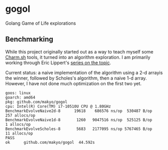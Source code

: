 # gogol
Golang Game of Life explorations

## Benchmarking

While this project originally started out as a way to teach myself some [Charm.sh](https://charm.sh) tools, it turned into an algorithm exploration. I am primarily working through Eric Lippert's [series on the topic](https://conwaylife.com/wiki/Tutorials/Coding_Life_simulators).

Current status: a naive implementation of the algorithm using a 2-d arrayis the winner, followed by Scholes's algorithm, then a naive 1-d array. However, I have not done much optimization on the first two yet.

```
goos: linux
goarch: amd64
pkg: github.com/makyo/gogol
cpu: Intel(R) Core(TM) i7-10510U CPU @ 1.80GHz
BenchmarkEvolveNaive2d-8   	  19618	   686576 ns/op	 530487 B/op	    257 allocs/op
BenchmarkEvolveNaive1d-8   	   1260	  9047516 ns/op	 525125 B/op	      1 allocs/op
BenchmarkEvolveScholes-8   	   5683	  2177095 ns/op	5767465 B/op	     11 allocs/op
PASS
ok  	github.com/makyo/gogol	44.592s
```
